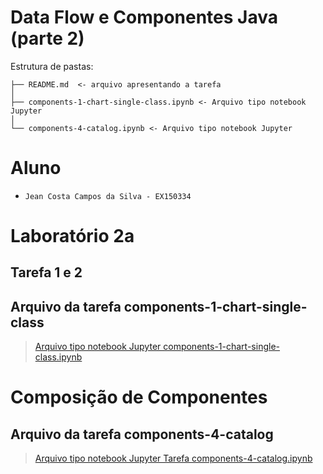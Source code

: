 # Data Flow e Componentes Java (parte 2)

Estrutura de pastas:

~~~
├── README.md  <- arquivo apresentando a tarefa
│
├── components-1-chart-single-class.ipynb <- Arquivo tipo notebook Jupyter 
│
└── components-4-catalog.ipynb <- Arquivo tipo notebook Jupyter 
~~~

# Aluno
* `Jean Costa Campos da Silva - EX150334`

# Laboratório 2a

## Tarefa 1 e 2

## Arquivo da tarefa components-1-chart-single-class

> [Arquivo tipo notebook Jupyter components-1-chart-single-class.ipynb](components-1-chart-single-class.ipynb)

# Composição de Componentes

## Arquivo da tarefa components-4-catalog

> [Arquivo tipo notebook Jupyter Tarefa components-4-catalog.ipynb](components-4-catalog.ipynb)